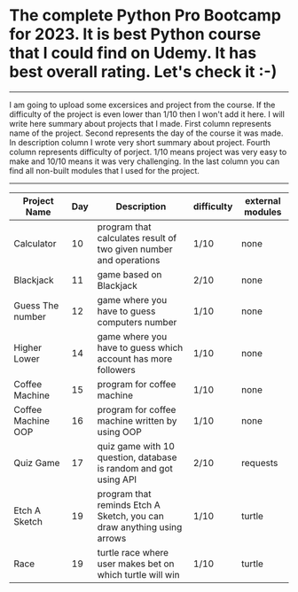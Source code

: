 # The complete Python Pro Bootcamp for 2023. It is best Python course that I could find on Udemy. It has best overall rating. Let's check it :-)
***

I am going to upload some excersices and project from the course. If the difficulty of the project is even lower than 1/10 then I won't add it here. I will write here summary about projects that I made. 
First column represents name of the project.
Second represents the day of the course it was made.
In description column I wrote very short summary about project.
Fourth column represents difficulty of porject. 1/10 means project was very easy to make and 10/10 means it was very challenging.
In the last column you can find all non-built modules that I used for the project.

***

|  Project Name 	|   Day	|   Description	|   difficulty	|   external modules	|
|---	|---	|---	|---	|---	|
|  Calculator 	|   10	|   program that calculates result of two given number and operations	|   1/10	|    none	|
|   Blackjack	|   11	|   game based on Blackjack	|   2/10	|    none	|
|   Guess The number	|   12	|   game where you have to guess computers number	|   1/10	|    none	|
|   Higher Lower	|   14	|   game where you have to guess which account has more followers	|   1/10	|    none	|
|   Coffee Machine	|   15	|   program for coffee machine	|   1/10	|    none	|
|   Coffee Machine OOP	|   16	|   program for coffee machine written by using OOP	|   1/10	|    none	|
|   Quiz Game	|   17	|   quiz game with 10 question, database is random and got using API	|   2/10	|    requests	|
|   Etch A Sketch	|   19	|   program that reminds Etch A Sketch, you can draw anything using arrows	|   1/10	|    turtle	|
|   Race	|   19	|   turtle race where user makes bet on which turtle will win	|   1/10	|    turtle	|